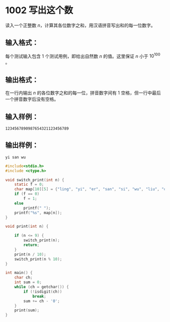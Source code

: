 # 1002 写出这个数

读入一个正整数 $n$，计算其各位数字之和，用汉语拼音写出和的每一位数字。

## 输入格式：
每个测试输入包含 $1$ 个测试用例，即给出自然数 $n$ 的值。这里保证 $n$ 小于 $10^{100}$ 。

## 输出格式：
在一行内输出 $n$ 的各位数字之和的每一位，拼音数字间有 $1$ 空格，但一行中最后一个拼音数字后没有空格。

## 输入样例：
```
1234567890987654321123456789
```

## 输出样例：
```
yi san wu
```

```c tab="c"
#include<stdio.h>
#include <ctype.h>

void switch_print(int n) {
    static f = 0;
    char map[10][5] = {"ling", "yi", "er", "san", "si", "wu", "liu", "qi", "ba", "jiu"};
    if (f == 0)
        f = 1;
    else
        printf(" ");
    printf("%s", map[n]);
}

void print(int n) {

    if (n <= 9) {
        switch_print(n);
        return;
    }
    print(n / 10);
    switch_print(n % 10);
}

int main() {
    char ch;
    int sum = 0;
    while (ch = getchar()) {
        if (!isdigit(ch))
            break;
        sum += ch - '0';
    }
    print(sum);
}
```